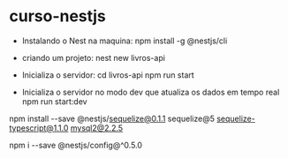 # curso-nestjs

- Instalando o Nest na maquina:
npm install -g @nestjs/cli

- criando um projeto:
nest new livros-api

- Inicializa o servidor:
cd livros-api
npm run start

- Inicializa o servidor no modo dev que atualiza os dados em tempo real
npm run start:dev

npm install --save @nestjs/sequelize@0.1.1 sequelize@5 sequelize-typescript@1.1.0 mysql2@2.2.5

npm i --save @nestjs/config@^0.5.0